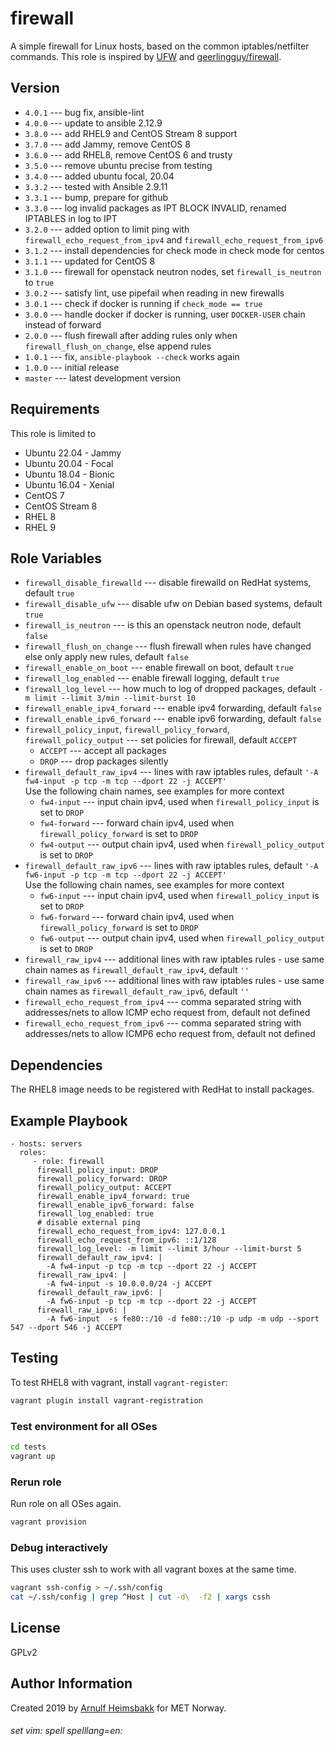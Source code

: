 firewall
=========

A simple firewall for Linux hosts, based on the common iptables/netfilter commands. This role is inspired by [UFW](https://en.wikipedia.org/wiki/Uncomplicated_Firewall "Uncomplicated Firewall") and [geerlingguy/firewall](https://github.com/geerlingguy/ansible-role-firewall).

Version
-------

* `4.0.1` --- bug fix, ansible-lint
* `4.0.0` --- update to ansible 2.12.9
* `3.8.0` --- add RHEL9 and CentOS Stream 8 support
* `3.7.0` --- add Jammy, remove CentOS 8
* `3.6.0` --- add RHEL8, remove CentOS 6 and trusty
* `3.5.0` --- remove ubuntu precise from testing
* `3.4.0` --- added ubuntu focal, 20.04
* `3.3.2` --- tested with Ansible 2.9.11
* `3.3.1` --- bump, prepare for github
* `3.3.0` --- log invalid packages as IPT BLOCK INVALID, renamed IPTABLES in log to IPT
* `3.2.0` --- added option to limit ping with `firewall_echo_request_from_ipv4` and `firewall_echo_request_from_ipv6`
* `3.1.2` --- install dependencies for check mode in check mode for centos
* `3.1.1` --- updated for CentOS 8
* `3.1.0` --- firewall for  openstack neutron nodes, set `firewall_is_neutron` to `true`
* `3.0.2` --- satisfy lint, use pipefail when reading in new firewalls
* `3.0.1` --- check if docker is running if `check_mode == true`
* `3.0.0` --- handle docker if docker is running, user `DOCKER-USER` chain instead of forward
* `2.0.0` --- flush firewall after adding rules only when `firewall_flush_on_change`, else append rules
* `1.0.1` --- fix, `ansible-playbook --check` works again
* `1.0.0` --- initial release
* `master` --- latest development version

Requirements
------------

This role is limited to

* Ubuntu 22.04 - Jammy
* Ubuntu 20.04 - Focal
* Ubuntu 18.04 - Bionic
* Ubuntu 16.04 - Xenial
* CentOS 7
* CentOS Stream 8
* RHEL 8
* RHEL 9

Role Variables
--------------

* `firewall_disable_firewalld` --- disable firewalld on RedHat systems, default `true`
* `firewall_disable_ufw` --- disable ufw on Debian based systems, default `true`
* `firewall_is_neutron` --- is this an openstack neutron node, default `false`
* `firewall_flush_on_change` --- flush firewall when rules have changed else only apply new rules, default `false`
* `firewall_enable_on_boot` --- enable firewall on boot, default `true`
* `firewall_log_enabled` --- enable firewall logging, default `true`
* `firewall_log_level` --- how much to log of dropped packages, default `-m limit --limit 3/min --limit-burst 10`
* `firewall_enable_ipv4_forward` --- enable ipv4 forwarding, default `false`
* `firewall_enable_ipv6_forward` --- enable ipv6 forwarding, default `false`
* `firewall_policy_input`, `firewall_policy_forward`, `firewall_policy_output` --- set policies for firewall, default `ACCEPT`
  * `ACCEPT` --- accept all packages
  * `DROP` --- drop packages silently
* `firewall_default_raw_ipv4` --- lines with raw iptables rules, default `'-A fw4-input -p tcp -m tcp --dport 22 -j ACCEPT'`  
    Use the following chain names, see examples for more context
    * `fw4-input` --- input chain ipv4, used when `firewall_policy_input` is set to `DROP`
    * `fw4-forward` --- forward chain ipv4, used when `firewall_policy_forward` is set to `DROP`
    * `fw4-output` --- output chain ipv4, used when `firewall_policy_output` is set to `DROP`
* `firewall_default_raw_ipv6` --- lines with raw iptables rules, default `'-A fw6-input -p tcp -m tcp --dport 22 -j ACCEPT'`  
    Use the following chain names, see examples for more context
    * `fw6-input` --- input chain ipv4, used when `firewall_policy_input` is set to `DROP`
    * `fw6-forward` --- forward chain ipv4, used when `firewall_policy_forward` is set to `DROP`
    * `fw6-output` --- output chain ipv4, used when `firewall_policy_output` is set to `DROP`
* `firewall_raw_ipv4` --- additional lines with raw iptables rules - use same chain names as `firewall_default_raw_ipv4`, default `''`
* `firewall_raw_ipv6` --- additional lines with raw iptables rules - use same chain names as `firewall_default_raw_ipv6`, default `''`
* `firewall_echo_request_from_ipv4` --- comma separated string with addresses/nets to allow ICMP echo request from, default not defined
* `firewall_echo_request_from_ipv6` --- comma separated string with addresses/nets to allow ICMP6 echo request from, default not defined

Dependencies
------------

The RHEL8 image needs to be registered with RedHat to install
packages.

Example Playbook
----------------

    - hosts: servers
      roles:
         - role: firewall
          firewall_policy_input: DROP
          firewall_policy_forward: DROP
          firewall_policy_output: ACCEPT
          firewall_enable_ipv4_forward: true
          firewall_enable_ipv6_forward: false
          firewall_log_enabled: true
          # disable external ping
          firewall_echo_request_from_ipv4: 127.0.0.1
          firewall_echo_request_from_ipv6: ::1/128
          firewall_log_level: -m limit --limit 3/hour --limit-burst 5
          firewall_default_raw_ipv4: |
            -A fw4-input -p tcp -m tcp --dport 22 -j ACCEPT
          firewall_raw_ipv4: |
            -A fw4-input -s 10.0.0.0/24 -j ACCEPT
          firewall_default_raw_ipv6: |
            -A fw6-input -p tcp -m tcp --dport 22 -j ACCEPT
          firewall_raw_ipv6: |
            -A fw6-input  -s fe80::/10 -d fe80::/10 -p udp -m udp --sport 547 --dport 546 -j ACCEPT

Testing
-------

To test RHEL8 with vagrant, install `vagrant-register`:

```bash
vagrant plugin install vagrant-registration
```

### Test environment for all OSes

```bash
cd tests
vagrant up
```

### Rerun role

Run role on all OSes again.

```bash
vagrant provision
```

### Debug interactively

This uses cluster ssh to work with all vagrant boxes at the same time.

```bash
vagrant ssh-config > ~/.ssh/config
cat ~/.ssh/config | grep ^Host | cut -d\  -f2 | xargs cssh
```

License
-------

GPLv2

Author Information
------------------

Created 2019 by [Arnulf Heimsbakk](mailto:arnulf.heimsbakk@met.no) for MET Norway.

###### set vim: spell spelllang=en:
